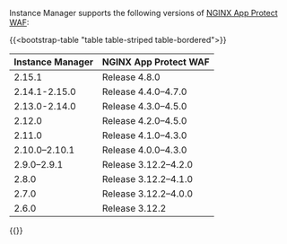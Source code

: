 Instance Manager supports the following versions of [NGINX App Protect WAF](https://docs.nginx.com/nginx-app-protect/):

{{<bootstrap-table "table table-striped table-bordered">}}

| Instance Manager | NGINX App Protect WAF |
|------------------|-----------------------|
| 2.15.1           | Release 4.8.0         |
| 2.14.1-2.15.0    | Release 4.4.0–4.7.0   |
| 2.13.0-2.14.0    | Release 4.3.0–4.5.0   |
| 2.12.0           | Release 4.2.0–4.5.0   |
| 2.11.0           | Release 4.1.0–4.3.0   |
| 2.10.0–2.10.1    | Release 4.0.0–4.3.0   |
| 2.9.0–2.9.1      | Release 3.12.2–4.2.0  |
| 2.8.0            | Release 3.12.2–4.1.0  |
| 2.7.0            | Release 3.12.2–4.0.0  |
| 2.6.0            | Release 3.12.2        |

{{</bootstrap-table>}}

<!-- Do not remove. Keep this code at the bottom of the include -->
<!-- DOCS-1068 -->
